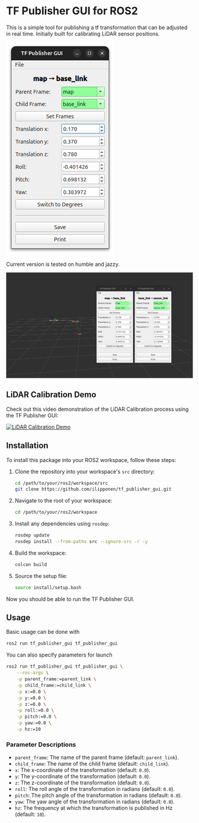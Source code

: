 # TF Publisher GUI for ROS2

This is a simple tool for publishing a tf transformation that can be adjusted in real time. Initially built for calibrating LiDAR sensor positions.

![Layout sample](doc/img/tf_publisher_gui_sample_img_1.png)

Current version is tested on humble and jazzy.

![Usage example](doc/img/tf_publisher_gui_sample_img_2.png)

## LiDAR Calibration Demo

Check out this video demonstration of the LiDAR Calibration process using the TF Publisher GUI:

[![LiDAR Calibration Demo](https://img.youtube.com/vi/qO0II-0Jsa4/0.jpg)](https://youtu.be/qO0II-0Jsa4)

## Installation
To install this package into your ROS2 workspace, follow these steps:

1. Clone the repository into your workspace's `src` directory:
    ```sh
    cd /path/to/your/ros2/workspace/src
    git clone https://github.com/ilipponen/tf_publisher_gui.git
    ```

2. Navigate to the root of your workspace:
    ```sh
    cd /path/to/your/ros2/workspace
    ```

3. Install any dependencies using `rosdep`:
    ```sh
    rosdep update
    rosdep install --from-paths src --ignore-src -r -y
    ```

4. Build the workspace:
    ```sh
    colcon build
    ```

5. Source the setup file:
    ```sh
    source install/setup.bash
    ```

Now you should be able to run the TF Publisher GUI.

## Usage

Basic usage can be done with
```sh
ros2 run tf_publisher_gui tf_publisher_gui
```

You can also specify parameters for launch
```sh
ros2 run tf_publisher_gui tf_publisher_gui \
    --ros-args \
    -p parent_frame:=parent_link \
    -p child_frame:=child_link \
    -p x:=0.0 \
    -p y:=0.0 \
    -p z:=0.0 \
    -p roll:=0.0 \
    -p pitch:=0.0 \
    -p yaw:=0.0 \
    -p hz:=10
```

### Parameter Descriptions

- `parent_frame`: The name of the parent frame (default: `parent_link`).
- `child_frame`: The name of the child frame (default: `child_link`).
- `x`: The x-coordinate of the transformation (default: `0.0`).
- `y`: The y-coordinate of the transformation (default: `0.0`).
- `z`: The z-coordinate of the transformation (default: `0.0`).
- `roll`: The roll angle of the transformation in radians (default: `0.0`).
- `pitch`: The pitch angle of the transformation in radians (default: `0.0`).
- `yaw`: The yaw angle of the transformation in radians (default: `0.0`).
- `hz`: The frequency at which the transformation is published in Hz (default: `10`).
